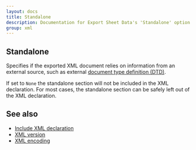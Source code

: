 ```yaml
---
layout: docs
title: Standalone
description: Documentation for Export Sheet Data's 'Standalone' option.
group: xml
---
```


Standalone
----------
Specifies if the exported XML document relies on information from an external source, such as external [document type definition (DTD)](https://www.w3schools.com/xml/xml_dtd.asp).

If set to `None` the standalone section will not be included in the XML declaration. For most cases, the standalone section can be safely left out of the XML declaration.

See also
--------
- [Include XML declaration](includexmldeclaration.md)
- [XML version](xmlversion.md)
- [XML encoding](xmlencoding.md)
